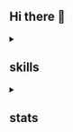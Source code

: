 ## Hi there 👋

<details>
  <summary><h2>skills</h2></summary>

  [![My Skills](https://skillicons.dev/icons?i=js,ts,css,react,nextjs,tailwind,mysql,firebase,laravel,latex,py,c)](https://skillicons.dev)
  
</details>

<details>
  <summary><h2>stats</h2></summary>

   [![My Awesome Stats](https://awesome-github-stats.azurewebsites.net/user-stats/acuti03?cardType=level&theme=ayu-mirage&preferLogin=true)](https://git.io/awesome-stats-card)

  [![GitHub Streak](https://streak-stats.demolab.com/?user=acuti03&theme=dark)](https://git.io/streak-stats)
</details>